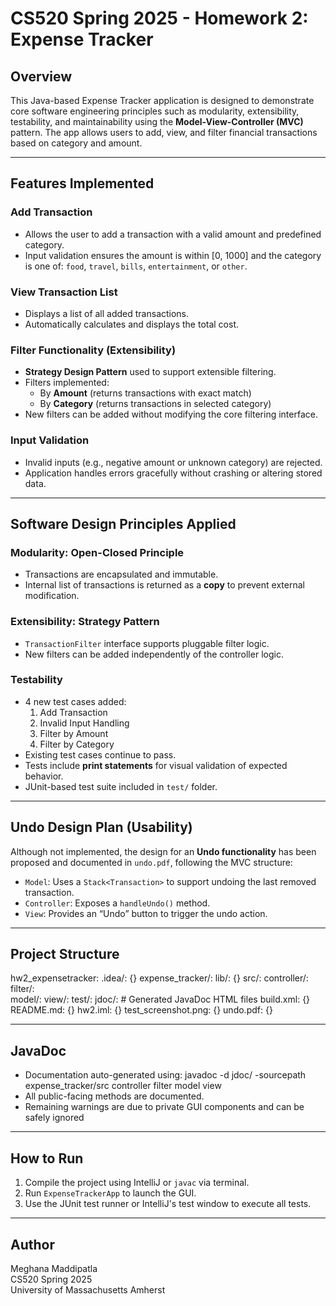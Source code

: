 # CS520 Spring 2025 - Homework 2: Expense Tracker

## Overview

This Java-based Expense Tracker application is designed to demonstrate core software engineering principles such as modularity, extensibility, testability, and maintainability using the **Model-View-Controller (MVC)** pattern. The app allows users to add, view, and filter financial transactions based on category and amount.

---

## Features Implemented

### Add Transaction
- Allows the user to add a transaction with a valid amount and predefined category.
- Input validation ensures the amount is within [0, 1000] and the category is one of: `food`, `travel`, `bills`, `entertainment`, or `other`.

### View Transaction List
- Displays a list of all added transactions.
- Automatically calculates and displays the total cost.

### Filter Functionality (Extensibility)
- **Strategy Design Pattern** used to support extensible filtering.
- Filters implemented:
    - By **Amount** (returns transactions with exact match)
    - By **Category** (returns transactions in selected category)
- New filters can be added without modifying the core filtering interface.

### Input Validation
- Invalid inputs (e.g., negative amount or unknown category) are rejected.
- Application handles errors gracefully without crashing or altering stored data.

---

## Software Design Principles Applied

### Modularity: Open-Closed Principle
- Transactions are encapsulated and immutable.
- Internal list of transactions is returned as a **copy** to prevent external modification.

### Extensibility: Strategy Pattern
- `TransactionFilter` interface supports pluggable filter logic.
- New filters can be added independently of the controller logic.

### Testability
- 4 new test cases added:
    1. Add Transaction
    2. Invalid Input Handling
    3. Filter by Amount
    4. Filter by Category
- Existing test cases continue to pass.
- Tests include **print statements** for visual validation of expected behavior.
- JUnit-based test suite included in `test/` folder.

---

## Undo Design Plan (Usability)

Although not implemented, the design for an **Undo functionality** has been proposed and documented in `undo.pdf`, following the MVC structure:
- `Model`: Uses a `Stack<Transaction>` to support undoing the last removed transaction.
- `Controller`: Exposes a `handleUndo()` method.
- `View`: Provides an “Undo” button to trigger the undo action.

---

## Project Structure

hw2_expensetracker:
    .idea/: {}
    expense_tracker/:
        lib/: {}
        src/:
            controller/:
            filter/:        
            model/:
           view/:
        test/:
        jdoc/: # Generated JavaDoc HTML files
        build.xml: {}
        README.md: {}
        hw2.iml: {}
        test_screenshot.png: {}
        undo.pdf: {}



---

## JavaDoc

- Documentation auto-generated using:
  javadoc -d jdoc/ -sourcepath expense_tracker/src controller filter model view
- All public-facing methods are documented. 
- Remaining warnings are due to private GUI components and can be safely ignored

---

## How to Run


1. Compile the project using IntelliJ or `javac` via terminal.
2. Run `ExpenseTrackerApp` to launch the GUI.
3. Use the JUnit test runner or IntelliJ's test window to execute all tests.


---

## Author
Meghana Maddipatla  
CS520 Spring 2025  
University of Massachusetts Amherst

